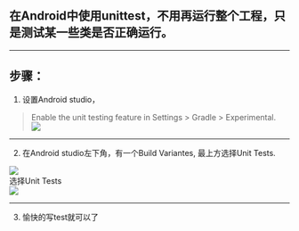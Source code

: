 ## 在Android中使用unittest，不用再运行整个工程，只是测试某一些类是否正确运行。

-----------
## 步骤：

1. 设置Android studio，

>Enable the unit testing feature in Settings > Gradle > Experimental.    
![](http://7xiu5y.com1.z0.glb.clouddn.com/blog_setting.png)    

----------
2. 在Android studio左下角，有一个Build Variantes, 最上方选择Unit Tests.

![](http://7xiu5y.com1.z0.glb.clouddn.com/blog_build.png)    
选择Unit Tests    
![](http://7xiu5y.com1.z0.glb.clouddn.com/blog_choose_artifact.png)    

---------
3. 愉快的写test就可以了   
